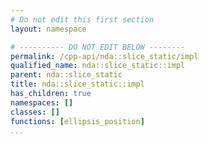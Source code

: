 ```yaml
---
# Do not edit this first section
layout: namespace

# ---------- DO NOT EDIT BELOW --------
permalink: /cpp-api/nda::slice_static/impl
qualified_name: nda::slice_static::impl
parent: nda::slice_static
title: nda::slice_static::impl
has_children: true
namespaces: []
classes: []
functions: [ellipsis_position]
...
```



